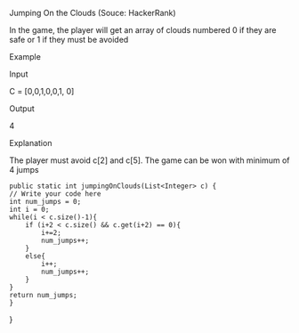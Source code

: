 Jumping On the Clouds (Souce: HackerRank)

In the game, the player will get an array of clouds numbered 0 if they are safe or 1 if they must be avoided

Example

Input

C = [0,0,1,0,0,1, 0]

Output

4

Explanation

The player must avoid c[2] and c[5]. The game can be won with minimum of 4 jumps


    public static int jumpingOnClouds(List<Integer> c) {
    // Write your code here
    int num_jumps = 0;
    int i = 0;
    while(i < c.size()-1){
        if (i+2 < c.size() && c.get(i+2) == 0){
            i+=2;
            num_jumps++;
        }
        else{
            i++;
            num_jumps++;
        }
    }
    return num_jumps;
    }
}
